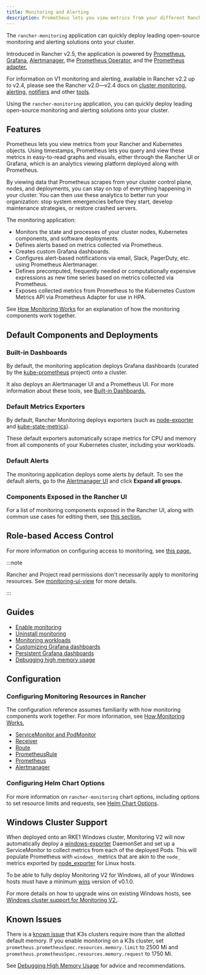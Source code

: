 ```yaml
---
title: Monitoring and Alerting
description: Prometheus lets you view metrics from your different Rancher and Kubernetes objects. Learn about the scope of monitoring and how to enable cluster monitoring
---
```


<head>
  <link rel="canonical" href="https://ranchermanager.docs.rancher.com/integrations-in-rancher/monitoring-and-alerting"/>
</head>

The `rancher-monitoring` application can quickly deploy leading open-source monitoring and alerting solutions onto your cluster.

Introduced in Rancher v2.5, the application is powered by [Prometheus](https://prometheus.io/), [Grafana](https://grafana.com/grafana/),  [Alertmanager](https://prometheus.io/docs/alerting/latest/alertmanager/), the [Prometheus Operator](https://github.com/prometheus-operator/prometheus-operator), and the [Prometheus adapter.](https://github.com/DirectXMan12/k8s-prometheus-adapter) 

For information on V1 monitoring and alerting, available in Rancher v2.2 up to v2.4, please see the Rancher v2.0—v2.4 docs on [cluster monitoring](/versioned_docs/version-2.0-2.4/explanations/integrations-in-rancher/cluster-monitoring/cluster-monitoring.md), [alerting](/versioned_docs/version-2.0-2.4/explanations/integrations-in-rancher/cluster-alerts/cluster-alerts.md), [notifiers](/versioned_docs/version-2.0-2.4/explanations/integrations-in-rancher/notifiers.md) and other [tools](/versioned_docs/version-2.0-2.4/reference-guides/rancher-project-tools/rancher-project-tools.md).

Using the `rancher-monitoring` application, you can quickly deploy leading open-source monitoring and alerting solutions onto your cluster.

## Features

Prometheus lets you view metrics from your Rancher and Kubernetes objects. Using timestamps, Prometheus lets you query and view these metrics in easy-to-read graphs and visuals, either through the Rancher UI or Grafana, which is an analytics viewing platform deployed along with Prometheus.

By viewing data that Prometheus scrapes from your cluster control plane, nodes, and deployments, you can stay on top of everything happening in your cluster. You can then use these analytics to better run your organization: stop system emergencies before they start, develop maintenance strategies, or restore crashed servers.

The monitoring application:

- Monitors the state and processes of your cluster nodes, Kubernetes components, and software deployments.
- Defines alerts based on metrics collected via Prometheus.
- Creates custom Grafana dashboards.
- Configures alert-based notifications via email, Slack, PagerDuty, etc. using Prometheus Alertmanager.
- Defines precomputed, frequently needed or computationally expensive expressions as new time series based on metrics collected via Prometheus.
- Exposes collected metrics from Prometheus to the Kubernetes Custom Metrics API via Prometheus Adapter for use in HPA.

See [How Monitoring Works](how-monitoring-works.md) for an explanation of how the monitoring components work together.

## Default Components and Deployments

### Built-in Dashboards

By default, the monitoring application deploys Grafana dashboards (curated by the [kube-prometheus](https://github.com/prometheus-operator/kube-prometheus) project) onto a cluster.

It also deploys an Alertmanager UI and a Prometheus UI. For more information about these tools, see [Built-in Dashboards.](built-in-dashboards.md)
### Default Metrics Exporters

By default, Rancher Monitoring deploys exporters (such as [node-exporter](https://github.com/prometheus/node_exporter) and [kube-state-metrics](https://github.com/kubernetes/kube-state-metrics)).

These default exporters automatically scrape metrics for CPU and memory from all components of your Kubernetes cluster, including your workloads.

### Default Alerts

The monitoring application deploys some alerts by default. To see the default alerts, go to the [Alertmanager UI](built-in-dashboards.md#alertmanager-ui) and click **Expand all groups.**

### Components Exposed in the Rancher UI

For a list of monitoring components exposed in the Rancher UI, along with common use cases for editing them, see [this section.](how-monitoring-works.md#components-exposed-in-the-rancher-ui)

## Role-based Access Control

For more information on configuring access to monitoring, see [this page.](rbac-for-monitoring.md)

:::note

Rancher and Project read permissions don't necessarily apply to monitoring resources. See [monitoring-ui-view](rbac-for-monitoring.md#additional-monitoring-clusterroles) for more details.

:::

## Guides

- [Enable monitoring](enable-monitoring.md)
- [Uninstall monitoring](uninstall-monitoring.md)
- [Monitoring workloads](set-up-monitoring-for-workloads.md)
- [Customizing Grafana dashboards](customizing-dashboard/customize-grafana-dashboard.md)
- [Persistent Grafana dashboards](customizing-dashboard/create-persistent-grafana-dashboard.md)
- [Debugging high memory usage](configuration/debug-high-memory-usage.md)

## Configuration

### Configuring Monitoring Resources in Rancher

The configuration reference assumes familiarity with how monitoring components work together. For more information, see [How Monitoring Works.](how-monitoring-works.md)

- [ServiceMonitor and PodMonitor](configuration/servicemonitors-and-podmonitors.md)
- [Receiver](configuration/receivers.md)
- [Route](configuration/routes.md)
- [PrometheusRule](configuration/advanced/prometheusrules.md)
- [Prometheus](configuration/advanced/prometheus.md)
- [Alertmanager](configuration/advanced/alertmanager.md)

### Configuring Helm Chart Options

For more information on `rancher-monitoring` chart options, including options to set resource limits and requests, see [Helm Chart Options](configuration/helm-chart-options.md).

## Windows Cluster Support

When deployed onto an RKE1 Windows cluster, Monitoring V2 will now automatically deploy a [windows-exporter](https://github.com/prometheus-community/windows_exporter) DaemonSet and set up a ServiceMonitor to collect metrics from each of the deployed Pods. This will populate Prometheus with `windows_` metrics that are akin to the `node_` metrics exported by [node_exporter](https://github.com/prometheus/node_exporter) for Linux hosts.

To be able to fully deploy Monitoring V2 for Windows, all of your Windows hosts must have a minimum [wins](https://github.com/rancher/wins) version of v0.1.0.

For more details on how to upgrade wins on existing Windows hosts, see [Windows cluster support for Monitoring V2.](windows-support.md).

## Known Issues

There is a [known issue](https://github.com/rancher/rancher/issues/28787#issuecomment-693611821) that K3s clusters require more than the allotted default memory. If you enable monitoring on a K3s cluster, set `prometheus.prometheusSpec.resources.memory.limit` to 2500 Mi and `prometheus.prometheusSpec.resources.memory.request` to 1750 Mi.

See [Debugging High Memory Usage](configuration/debug-high-memory-usage.md) for advice and recommendations.
